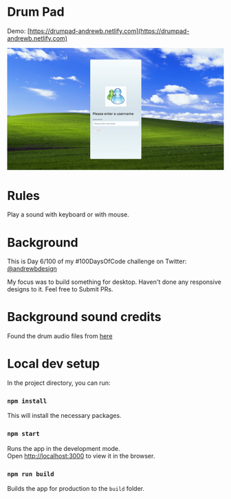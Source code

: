 # Drum Pad
Demo: [https://drumpad-andrewb.netlify.com](https://drumpad-andrewb.netlify.com)

![](images/screenshot.png)

# Rules

Play a sound with keyboard or with mouse.

# Background
This is Day 6/100 of my #100DaysOfCode challenge on Twitter: [@andrewbdesign](https://twitter.com/andrewbdesign)

My focus was to build something for desktop. Haven't done any responsive designs to it. Feel free to Submit PRs. 

# Background sound credits
Found the drum audio files from [here](https://soundpacks.com/free-sound-packs/roland-mc-505-808-kit/)

# Local dev setup
In the project directory, you can run:

### `npm install`

This will install the necessary packages.

### `npm start`

Runs the app in the development mode.<br />
Open [http://localhost:3000](http://localhost:3000) to view it in the browser.

### `npm run build`

Builds the app for production to the `build` folder.<br />
